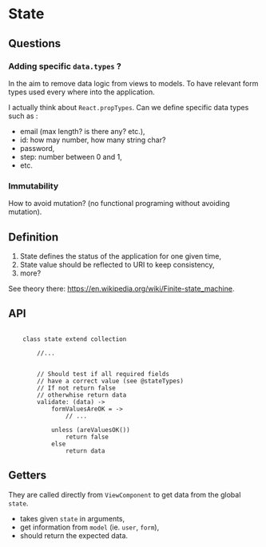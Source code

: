 # State

## Questions

### Adding specific `data.types` ?
In the aim to remove data logic from views to models.
To have relevant form types used every where into the application.

I actually think about `React.propTypes`.
Can we define specific data types such as :
 - email (max length? is there any? etc.),
 - id: how may number, how many string char?
 - password,
 - step: number between 0 and 1,
 - etc.

### Immutability
How to avoid mutation? (no functional programing without avoiding mutation).

## Definition
1. State defines the status of the application for one given time,
2. State value should be reflected to URI to keep consistency,
3. more?

See theory there: https://en.wikipedia.org/wiki/Finite-state_machine.

## API

```

    class state extend collection

        //...


        // Should test if all required fields
        // have a correct value (see @stateTypes)
        // If not return false
        // otherwhise return data
        validate: (data) ->
            formValuesAreOK = ->
                // ...

            unless (areValuesOK())
                return false
            else
                return data

```



## Getters
They are called directly from `ViewComponent` to get data from the global `state`.
 - takes given `state` in arguments,
 - get information from `model` (ie. `user`, `form`),
 - should return the expected data.
